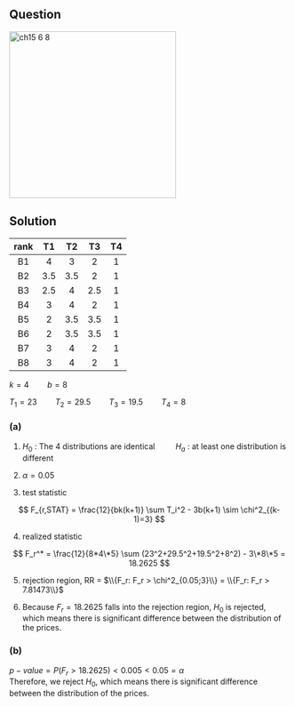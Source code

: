 ## Question
<img width="300" alt="ch15 6 8" src="https://github.com/user-attachments/assets/5929969e-81ba-4add-9718-f13a4d5b496f" />



## Solution
|rank| T1| T2| T3| T4|
|:--:|:-:|:-:|:-:|:-:|
| B1 | 4 | 3 | 2 | 1 |
| B2 |3.5|3.5| 2 | 1 |
| B3 |2.5| 4 |2.5| 1 |
| B4 | 3 | 4 | 2 | 1 |
| B5 | 2 |3.5|3.5| 1 |
| B6 | 2 |3.5|3.5| 1 |
| B7 | 3 | 4 | 2 | 1 |
| B8 | 3 | 4 | 2 | 1 |

$k=4 \quad \quad b=8$  
  
$T_1 = 23 \quad \quad T_2 = 29.5 \quad \quad T_3 = 19.5 \quad \quad T_4 = 8$  

### (a)
1. $H_0$ : The 4 distributions are identical $\quad \quad H_a$ : at least one distribution is different

2. $\alpha = 0.05$

3. test statistic

$$
F_{r,STAT} = \frac{12}{bk(k+1)} \sum T_i^2 - 3b(k+1) \sim \chi^2_{(k-1)=3}
$$

4. realized statistic

$$
F_r^* = \frac{12}{8*4\*5} \sum (23^2+29.5^2+19.5^2+8^2) - 3\*8\*5 = 18.2625
$$

5. rejection region, RR = $\\{F_r: F_r > \chi^2_{0.05;3}\\} = \\{F_r: F_r > 7.81473\\}$

6. Because $F_r=18.2625$ falls into the rejection region, $H_0$ is rejected, which means there is significant difference between the distribution of the prices.


### (b)
$p-value = P(F_r > 18.2625) < 0.005 < 0.05 = \alpha$  
Therefore, we reject $H_0$, which means there is significant difference between the distribution of the prices.
